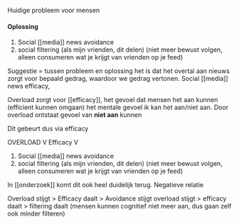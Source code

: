 Huidige probleem voor mensen


#### Oplossing
1. Social [[media]] news avoidance
2. social filtering (als mijn vrienden, dit delen) (niet meer bewust volgen, alleen consumeren wat je krijgt van vrienden op je feed)


Suggestie =
tussen probleem en oplossing 
het is dat het overtal aan nieuws zorgt voor bepaald gedrag, waardoor we gedrag vertonen.
Social [[media]] news efficacy, 

Overload zorgt voor [[efficacy]], het gevoel dat mensen het aan kunnen (efficient kunnen omgaan) het mentale gevoel ik kan het aan/niet aan.
Door overload ontstaat gevoel van **niet aan** kunnen 

Dit gebeurt dus via efficacy

OVERLOAD
V
Efficacy
V
1. Social [[media]] news avoidance
2. social filtering (als mijn vrienden, dit delen) (niet meer bewust volgen, alleen consumeren wat je krijgt van vrienden op je feed)

In [[onderzoek]] komt dit ook heel duidelijk terug.
Negatieve relatie 

Overload stijgt > Efficacy daalt > Avoidance stijgt
overload stijgt > efficacy daalt > filtering daalt (mensen kunnen cognitief niet meer aan, dus gaan zelf ook minder filteren)